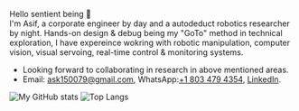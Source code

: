Hello sentient being 👋 <br>
I'm Asif, a corporate engineer by day and a autodeduct robotics researcher by night. Hands-on design & debug being my "GoTo" method in technical exploration, I have expereince wokring with robotic manipulation, computer vision, visual servoing, real-time control & monitoring systems.
- Looking forward to collaborating in research in above mentioned areas.
- Email: ask150079@gmail.com, WhatsApp:[+1 803 479 4354](), [LinkedIn](https://www.linkedin.com/in/md-asifuzzaman-khan-6117a2147/).

![My GitHub stats](https://github-readme-stats.vercel.app/api?username=AsifKhan991&show_icons=true&theme=dark&hide=contribs&custom_title=My&nbsp;GitHub&nbsp;stats) 
![Top Langs](https://github-readme-stats.vercel.app/api/top-langs/?username=AsifKhan991&show_icons=true&theme=dark&layout=donut)
<!---
AsifKhan991/AsifKhan991 is a ✨ special ✨ repository because its `README.md` (this file) appears on your GitHub profile.
You can click the Preview link to take a look at your changes.
--->
